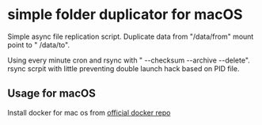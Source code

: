
# simple folder duplicator for macOS

Simple async file replication script. Duplicate data from "/data/from" mount point to "
/data/to".

Using every minute cron and rsync with " --checksum --archive --delete".
rsync scrpit with little preventing double launch hack based on PID file.

## Usage for macOS
Install docker for mac os from [official docker repo](https://docs.docker.com/docker-for-mac/install/#download-docker-for-mac)

```docker run --rm -d -v /~:/data/from -v /Volumes/homes-1/.backup:/data/to mchus/duplicator 
